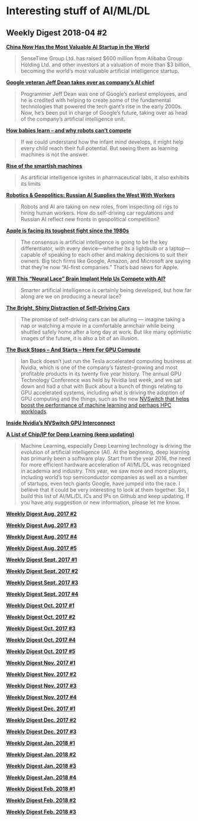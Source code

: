 # Interesting stuff of AI/ML/DL

## Weekly Digest 2018-04 \#2

**[China Now Has the Most Valuable AI Startup in the World](https://www.bloomberg.com/news/articles/2018-04-09/sensetime-snags-alibaba-funding-at-a-record-3-billion-valuation)**
> SenseTime Group Ltd. has raised $600 million from Alibaba Group Holding Ltd. and other investors at a valuation of more than $3 billion, becoming the world’s most valuable artificial intelligence startup.

**[Google veteran Jeff Dean takes over as company’s AI chief](https://www.theverge.com/platform/amp/2018/4/3/17191944/google-ai-head-jeff-dean-reshuffle-john-giannandrea)**
> Programmer Jeff Dean was one of Google’s earliest employees, and he is credited with helping to create some of the fundamental technologies that powered the tech giant’s rise in the early 2000s. Now, he’s been put in charge of Google’s future, taking over as head of the company’s artificial intelligence unit.

**[How babies learn – and why robots can’t compete](https://www.theguardian.com/news/2018/apr/03/how-babies-learn-and-why-robots-cant-compete)**
> If we could understand how the infant mind develops, it might help every child reach their full potential. But seeing them as learning machines is not the answer. 

**[Rise of the smartish machines](https://cen.acs.org/articles/96/i14/Rise-smartish-machines.html)**
> As artificial intelligence ignites in pharmaceutical labs, it also exhibits its limits

**[Robotics & Geopolitics: Russian AI Supplies the West With Workers](https://www.roboticsbusinessreview.com/regional/russian-ai-supplies-west-workers/)**
> Robots and AI are taking on new roles, from inspecting oil rigs to hiring human workers. How do self-driving car regulations and Russian AI reflect new fronts in geopolitical competition?

**[Apple is facing its toughest fight since the 1980s](https://qz.com/1246586/apple-is-facing-its-toughest-fight-since-the-1980s/)**
> The consensus is artificial intelligence is going to be the key differentiator, with every device—whether its a lightbulb or a laptop—capable of speaking to each other and making decisions to suit their owners. Big tech firms like Google, Amazon, and Microsoft are saying that they’re now “AI-first companies.” That’s bad news for Apple.

**[Will This “Neural Lace” Brain Implant Help Us Compete with AI?](http://nautil.us/blog/-will-this-neural-lace-brain-implant-help-us-compete-with-ai)**
> Smarter artificial intelligence is certainly being developed, but how far along are we on producing a neural lace?

**[The Bright, Shiny Distraction of Self-Driving Cars](https://www.nytimes.com/2018/03/31/opinion/distraction-self-driving-cars.html)**
> The promise of self-driving cars can be alluring — imagine taking a nap or watching a movie in a comfortable armchair while being shuttled safely home after a long day at work. But like many optimistic images of the future, it is also a bit of an illusion.

**[The Buck Stops – And Starts – Here For GPU Compute](https://www.nextplatform.com/2018/04/03/the-buck-stops-and-starts-here-for-gpu-compute/)**
> Ian Buck doesn’t just run the Tesla accelerated computing business at Nvidia, which is one of the company’s fastest-growing and most profitable products in its twenty five year history.
> The annual GPU Technology Conference was held by Nvidia last week, and we sat down and had a chat with Buck about a bunch of things relating to GPU accelerated systems, including what is driving the adoption of GPU computing and the things, such as the new [NVSwitch that helps boost the performance of machine learning and perhaps HPC workloads](https://www.nextplatform.com/2018/03/27/nvidia-memory-switch-welds-together-massive-virtual-gpu/).

**[Inside Nvidia’s NVSwitch GPU Interconnect](https://www.nextplatform.com/2018/04/04/inside-nvidias-nvswitch-gpu-interconnect/)**
> 

**[A List of Chip/IP for Deep Learning (keep updating)](https://basicmi.github.io/Deep-Learning-Processor-List/)**
> Machine Learning, especially Deep Learning technology is driving the evolution of artificial intelligence (AI). At the beginning, deep learning has primarily been a software play. Start from the year 2016, the need for more efficient hardware acceleration of AI/ML/DL was recognized in academia and industry. This year, we saw more and more players, including world’s top semiconductor companies as well as a number of startups, even tech giants Google, have jumped into the race. I believe that it could be very interesting to look at them together. So, I build this list of AI/ML/DL ICs and IPs on Github and keep updating. If you have any suggestion or new information, please let me know.

**[Weekly Digest Aug. 2017 \#2](https://github.com/basicmi/Machine-Learning-Articles/blob/master/WeeklyDigest2017-08_2.md)**

**[Weekly Digest Aug. 2017 \#3](https://github.com/basicmi/Machine-Learning-Articles/blob/master/WeeklyDigest2017-08_3.md)**

**[Weekly Digest Aug. 2017 \#4](https://github.com/basicmi/Machine-Learning-Articles/blob/master/WeeklyDigest2017-08_4.md)**

**[Weekly Digest Aug. 2017 \#5](https://github.com/basicmi/Machine-Learning-Articles/blob/master/WeeklyDigest2017-08_5.md)**

**[Weekly Digest Sept. 2017 \#1](https://github.com/basicmi/Machine-Learning-Articles/blob/master/WeeklyDigest2017-09_1.md)**

**[Weekly Digest Sept. 2017 \#2](https://github.com/basicmi/Machine-Learning-Articles/blob/master/WeeklyDigest2017-09_2.md)**

**[Weekly Digest Sept. 2017 \#3](https://github.com/basicmi/Machine-Learning-Articles/blob/master/WeeklyDigest2017-09_3.md)**

**[Weekly Digest Sept. 2017 \#4](https://github.com/basicmi/Machine-Learning-Articles/blob/master/WeeklyDigest2017-09_4.md)**

**[Weekly Digest Oct. 2017 \#1](https://github.com/basicmi/Machine-Learning-Articles/blob/master/WeeklyDigest2017-10_1.md)**

**[Weekly Digest Oct. 2017 \#2](https://github.com/basicmi/Machine-Learning-Articles/blob/master/WeeklyDigest2017-10_2.md)**

**[Weekly Digest Oct. 2017 \#3](https://github.com/basicmi/Machine-Learning-Articles/blob/master/WeeklyDigest2017-10_3.md)**

**[Weekly Digest Oct. 2017 \#4](https://github.com/basicmi/Machine-Learning-Articles/blob/master/WeeklyDigest2017-10_4.md)**

**[Weekly Digest Oct. 2017 \#5](https://github.com/basicmi/Machine-Learning-Articles/blob/master/WeeklyDigest2017-10_5.md)**

**[Weekly Digest Nov. 2017 \#1](https://github.com/basicmi/Machine-Learning-Articles/blob/master/WeeklyDigest2017-11_1.md)**

**[Weekly Digest Nov. 2017 \#2](https://github.com/basicmi/Machine-Learning-Articles/blob/master/WeeklyDigest2017-11_2.md)**

**[Weekly Digest Nov. 2017 \#3](https://github.com/basicmi/Machine-Learning-Articles/blob/master/WeeklyDigest2017-11_3.md)**

**[Weekly Digest Nov. 2017 \#4](https://github.com/basicmi/Machine-Learning-Articles/blob/master/WeeklyDigest2017-11_4.md)**

**[Weekly Digest Dec. 2017 \#1](https://github.com/basicmi/Machine-Learning-Articles/blob/master/WeeklyDigest2017-12_1.md)**

**[Weekly Digest Dec. 2017 \#2](https://github.com/basicmi/Machine-Learning-Articles/blob/master/WeeklyDigest2017-12_2.md)**

**[Weekly Digest Dec. 2017 \#3](https://github.com/basicmi/Machine-Learning-Articles/blob/master/WeeklyDigest2017-12_3.md)**

**[Weekly Digest Jan. 2018 \#1](https://github.com/basicmi/Machine-Learning-Articles/blob/master/WeeklyDigest2018-01_1.md)**

**[Weekly Digest Jan. 2018 \#2](https://github.com/basicmi/Machine-Learning-Articles/blob/master/WeeklyDigest2018-01_2.md)**

**[Weekly Digest Jan. 2018 \#3](https://github.com/basicmi/Machine-Learning-Articles/blob/master/WeeklyDigest2018-01_3.md)**

**[Weekly Digest Jan. 2018 \#4](https://github.com/basicmi/Machine-Learning-Articles/blob/master/WeeklyDigest2018-01_4.md)**

**[Weekly Digest Feb. 2018 \#1](https://github.com/basicmi/Machine-Learning-Articles/blob/master/WeeklyDigest2018-02_1.md)**

**[Weekly Digest Feb. 2018 \#2](https://github.com/basicmi/Machine-Learning-Articles/blob/master/WeeklyDigest2018-02_2.md)**

**[Weekly Digest Feb. 2018 \#3](https://github.com/basicmi/Machine-Learning-Articles/blob/master/WeeklyDigest2018-02_3.md)**
